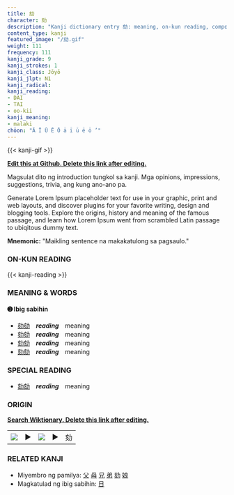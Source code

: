 ```yaml
---
title: 劾
character: 劾
description: "Kanji dictionary entry 劾: meaning, on-kun reading, compounds, origin, related kanji"
content_type: kanji
featured_image: "/劾.gif"
weight: 111
frequency: 111
kanji_grade: 9
kanji_strokes: 1
kanji_class: Jōyō
kanji_jlpt: N1
kanji_radical: 
kanji_reading: 
- DAI
- TAI
- oo-kii
kanji_meaning:
- malaki
chōon: "Ā Ī Ū Ē Ō ā ī ū ē ō ’"
---
```

[//]: # (Don't edit the line below. Kanji animated GIF code is automatically generated.)
{{< kanji-gif >}}

[//]: # (Edit below this line.)

**[Edit this at Github. Delete this link after editing.](https://github.com/tim0g/tim/tree/main/content/kanji/劾/index.md)**

Magsulat dito ng introduction tungkol sa kanji. Mga opinions, impressions, suggestions, trivia, ang kung ano-ano pa.

Generate Lorem Ipsum placeholder text for use in your graphic, print and web layouts, and discover plugins for your favorite writing, design and blogging tools. Explore the origins, history and meaning of the famous passage, and learn how Lorem Ipsum went from scrambled Latin passage to ubiqitous dummy text.
 
**Mnemonic:** "Maikling sentence na makakatulong sa pagsaulo."

### ON-KUN READING

[//]: # (Don't edit the line below. ON-KUN READING code is automatically generated.)
{{< kanji-reading >}}

### MEANING & WORDS

#### ➊ **Ibig sabihin**
  - [劾](../劾)[劾](../劾)　***reading***　meaning
  - [劾](../劾)[劾](../劾)　***reading***　meaning
  - [劾](../劾)[劾](../劾)　***reading***　meaning
  - [劾](../劾)[劾](../劾)　***reading***　meaning

### SPECIAL READING
  - [劾](../劾)[劾](../劾)　***reading***　meaning

### ORIGIN

**[Search Wiktionary. Delete this link after editing.](https://wiktionary.org/wiki/劾)**
<table class="kanji-table"><tr><td>
<img src="60px-劾-bronze.svg.png">
</td><td>▶</td><td>
<img src="60px-劾-oracle.svg.png">
</td><td>▶</td>
<td class="kanji-origin">劾</td>
</tr></table>

### RELATED KANJI
- Miyembro ng pamilya: [父](../父) [母](../母) [兄](../兄) [弟](../弟) [劾](../劾) [娘](../娘)
- Magkatulad ng ibig sabihin: [日](../日)
